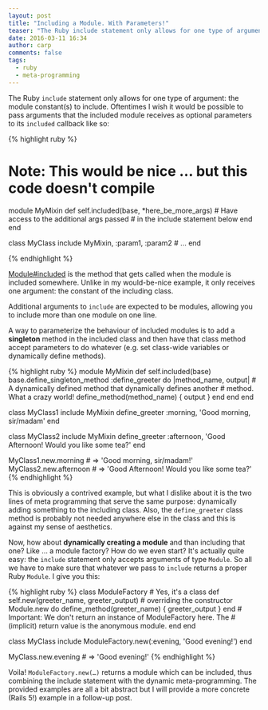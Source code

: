 ```yaml
---
layout: post
title: "Including a Module. With Parameters!"
teaser: "The Ruby include statement only allows for one type of argument: the module constant(s) to include. I've found myself in a situation where I wished I could make the include statement more dynamic, like passing extra arguments that influence the module to be included. This article describes how to use a module factory to achieve exactly that."
date: 2016-03-11 16:34
author: carp
comments: false
tags:
  - ruby
  - meta-programming
---
```


The Ruby `include` statement only allows for one type of argument: the module
constant(s) to include. Oftentimes I wish it would be possible to pass
arguments that the included module receives as optional parameters to its
`included` callback like so:

{% highlight ruby %}
# Note: This would be nice … but this code doesn't compile
module MyMixin
  def self.included(base, *here_be_more_args)
    # Have access to the additional args passed
    # in the include statement below
  end
end

class MyClass
  include MyMixin, :param1, :param2 # ...
end

{% endhighlight %}

[Module#included](http://ruby-doc.org/core-2.3.0/Module.html#method-i-included)
is the method that gets called when the module is included somewhere. Unlike in
my would-be-nice example, it only receives one argument: the constant of the
including class.

Additional arguments to `include` are expected to be modules, allowing you to
include more than one module on one line.

A way to parameterize the behaviour of included modules is to add a **singleton**
method in the included class and then have that class method accept parameters to
do whatever (e.g. set class-wide variables or dynamically define methods).

{% highlight ruby %}
module MyMixin
  def self.included(base)
    base.define_singleton_method :define_greeter do |method_name, output|
      # A dynamically defined method that dynamically defines another
      # method. What a crazy world!
      define_method(method_name) { output }
    end
  end
end

class MyClass1
  include MyMixin
  define_greeter :morning, 'Good morning, sir/madam'
end

class MyClass2
  include MyMixin
  define_greeter :afternoon, 'Good Afternoon! Would you like some tea?'
end

MyClass1.new.morning   # => 'Good morning, sir/madam!'
MyClass2.new.afternoon # => 'Good Afternoon! Would you like some tea?'
{% endhighlight %}

This is obviously a contrived example, but what I dislike about it is the two
lines of meta programming that serve the same purpose: dynamically adding
something to the including class. Also, the `define_greeter` class method is
probably not needed anywhere else in the class and this is against my sense of
aesthetics.

Now, how about **dynamically creating a module** and than including that one?
Like … a module factory? How do we even start? It's actually quite easy: the
`include` statement only accepts arguments of type `Module`. So all we have to
make sure that whatever we pass to `include` returns a proper Ruby `Module`.
I give you this:

{% highlight ruby %}
class ModuleFactory # Yes, it's a class
  def self.new(greeter_name, greeter_output) # overriding the constructor
    Module.new do
      define_method(greeter_name) { greeter_output }
    end
    # Important: We don't return an instance of ModuleFactory here. The
    # (implicit) return value is the anonymous module.
  end
end

class MyClass
  include ModuleFactory.new(:evening, 'Good evening!')
end

MyClass.new.evening # => 'Good evening!'
{% endhighlight %}

Voila! `ModuleFactory.new(…)` returns a module which can be included, thus
combining the include statement with the dynamic meta-programming. The provided
examples are all a bit abstract but I will provide a more concrete (Rails 5!)
example in a follow-up post.
